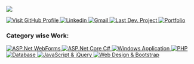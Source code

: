 <p><img align="center" src="https://github-profile-summary-cards.vercel.app/api/cards/profile-details?username=sayed-masud&theme=github"/></p>

 <p>
 <a href="https://github.com/sayed-masud/profile" target="_blank">
  <img
    alt="Visit GitHub Profile"
    src="https://img.shields.io/static/v1?label=&message=Visit GitHub Profile&color=red&style=for-the-badge"
  />
</a>
<a href="https://www.linkedin.com/in/sayedmasud/" target="_blank">
  <img
    alt="Linkedin"
    src="https://img.shields.io/badge/linkedin-0077B5?logo=linkedin&logoColor=white&style=for-the-badge"
  />
</a>
<a href="https://mail.google.com/mail/?view=cm&fs=1&to=sayedmasud69@gmail.com&su=&body=" target="_blank">
  <img
    alt="Gmail"
    src="https://img.shields.io/badge/Gmail-0077B5?logo=gmail&logoColor=red&style=for-the-badge"
  />
</a>
<a href="https://pbs.com.bd" target="_blank">
  <img
    alt="Last Dev. Project"
    src="https://img.shields.io/static/v1?label=&message=Last Dev. Project&color=lightgrey&style=for-the-badge"
  />
</a>
 <a href="https://youtu.be/ZO53KrVUCtM" target="_blank">
  <img
    alt="Portfolio"
    src="https://img.shields.io/static/v1?label=&message=Work Portfolio&color=lightgrey&style=for-the-badge"
  />
</a>
</p>


### Category wise Work:
<p>
<a href="https://youtu.be/ZO53KrVUCtM" target="_blank">
  <img
    alt="ASP.Net WebForms"
    src="https://img.shields.io/static/v1?label=&message=ASP.Net WebForms&color=lightgrey"
  />
</a>

<a href="https://youtu.be/ZO53KrVUCtM" target="_blank">
  <img
    alt="ASP.Net Core C#"
    src="https://img.shields.io/static/v1?label=&message=ASP.Net Core C#&color=lightgrey"
  />
</a>

<a href="https://youtu.be/ZO53KrVUCtM" target="_blank">
  <img
    alt="Windows Application"
    src="https://img.shields.io/static/v1?label=&message=Windows Application&color=lightgrey"
  />
</a>

<a href="https://youtu.be/ZO53KrVUCtM" target="_blank">
  <img
    alt="PHP"
    src="https://img.shields.io/static/v1?label=&message=PHP&color=lightgrey"
  />
</a>

<a href="https://youtu.be/ZO53KrVUCtM" target="_blank">
  <img
    alt="Database"
    src="https://img.shields.io/static/v1?label=&message=Database&color=lightgrey"
  />
</a>

<a href="https://youtu.be/ZO53KrVUCtM" target="_blank">
  <img
    alt="JavaScript & jQuery"
    src="https://img.shields.io/static/v1?label=&message=JavaScript & jQuery&color=lightgrey"
  />
</a>

<a href="https://youtu.be/ZO53KrVUCtM" target="_blank">
  <img
    alt="Web Design & Bootstrap"
    src="https://img.shields.io/static/v1?label=&message=Web Design & Bootstrap&color=lightgrey"
  />
</a>
</p>




